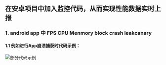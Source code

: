 ## 在安卓项目中加入监控代码，从而实现性能数据实时上报
### 1. android app 中 FPS  CPU Menmory block crash leakcanary
#### 1.1 例如进行App崩溃捕获时代码示例：
![部分代码示例](http://i1.fuimg.com/709492/09cf569b9b874c6f.png)


